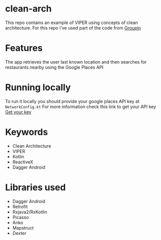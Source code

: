 # clean-arch

This repo contains an example of VIPER using concepts of clean architecture. For this repo i've used part of the code from [Groupin](https://play.google.com/store/apps/details?id=com.dhorowitz.groupin)

# Features
The app retrieves the user last known location and then searches for restaurants nearby using the Google Places API

# Running locally
To run it locally you should provide your google places API key at `NetworkConfig.kt`
For more information check this link to get your API key 
[Get your key](https://developers.google.com/places/web-service/get-api-key)

# Keywords
- Clean Architecture
- VIPER
- Kotlin
- ReactiveX
- Dagger Android

# Libraries used
- Dagger Android
- Retrofit
- Rxjava2/RxKotlin
- Picasso
- Anko
- Mapstruct
- Dexter

